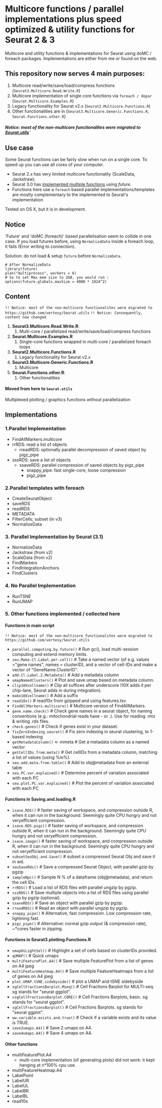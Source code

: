 # Multicore functions / parallel implementations plus speed optimized & utility functions for Seurat 2 & 3 

Multicore and utility functions & implementations for Seurat using doMC / foreach packages.
Implementations are either from me or found on the web. 

## This repository now serves 4 main purposes:

1. Multicore read/write/save/load/compress functions (`Seurat3.Multicore.Read.Write.R`)
2. Multicore implementation of single core functions via `foreach / dopar` (`Seurat.Multicore.Examples.R`)
3. Legacy functionality for Seurat v2.x (`Seurat2.Multicore.Functions.R`)
4. Other functionalities are in (`Seurat3.Multicore.Generic.Functions.R`, `Seurat.Functions.other.R`)

#### *Notice: most of the non-multicore functionalites were migrated to [Seurat.utils](https://github.com/vertesy/Seurat.utils)`*

## Use case

Some Seurat functions can be fairly slow when run on a single core. To speed up you can use all cores of your computer.

- Seurat 2.x has very limited multicore functionality (ScaleData, Jackstraw). 
- Seurat 3.0 has [implemented multiple functions](https://satijalab.org/seurat/v3.0/future_vignette.html) using _future_.
- Functions here use a `foreach` based parallel implementations/templates are mostly complementary to the implemented to Seurat's implementation 

Tested on OS X, but it is in development.


## Notice

'Future' and 'doMC (foreach)' based parallelisation seem to collide in one case. If you load futures before, using  `NormalizeData` inside a foreach loop, it fails (Error writing to connection).

Solution: do not load  & setup `future` before `NormalizeData`.

```
# After NormalizeData
library(future)
plan("multiprocess", workers = 6)
# So to set Max mem size to 2GB, you would run :
options(future.globals.maxSize = 4000 * 1024^2) 
```



## Content
`!! Notice: most of the non-multicore functionalites were migrated to https://github.com/vertesy/Seurat.utils`
`!! Notice: Consequently, content now changed`

1. **Seurat3.Multicore.Read.Write.R**: 
   1. Multi-core / parallelized read/write/save/load/compress functions
2. **Seurat.Multicore.Examples.R**
   1. Single-core functions wrapped in multi-core / parallelized foreach loops
3. **Seurat2.Multicore.Functions.R**
   1. Legacy functionality for Seurat v2.x 
4. **Seurat3.Multicore.Generic.Functions.R** 
   1. Multicore
5. **Seurat.Functions.other.R**: 
   1. Other functionalities 

#### Moved from here to `Seurat.utils`
Multiplexed plotting / graphics functions without parallelization


## Implementations

### 1.Parallel Implementation
- FindAllMarkers.multicore
- rrRDS: read a list of objects
  - rreadRDS: optionally parallel decompression of saved object by pigz_pipe
- sssRDS: save a list of objects
  - ssaveRDS: parallel compression of saved objects by pigz_pipe
    - snappy_pipe: fast single-core, loose compression
    - pigz_pipe

### 2.Parallel templates with foreach
- CreateSeuratObject
- saveRDS
- readRDS
- METADATA
- FilterCells; subset (in v3)
- NormalizeData

### 3. Parallel Implementation by Seurat (3.1)
- NormalizeData
- Jackstraw (from v2)
- ScaleData (from v2)
- FindMarkers
- FindIntegrationAnchors
- FindClusters 

### 4. No Parallel Implementation
- RunTSNE
- RunUMAP

### 5. Other functions implemented / collected here


#### Functions in main script
`!! Notice: most of the non-multicore functionalites were migrated to https://github.com/vertesy/Seurat.utils`

- `parallel.computing.by.future()`  # Run gc(), load multi-session computing and extend memory limits.
- `seu.Make.Cl.Label.per.cell()`  # Take a named vector (of e.g. values ="gene names", names = clusterID), and a vector of cell-IDs and make a vector of "GeneName.ClusterID".
- `add.Cl.Label.2.Metadata()`   # Add a metadata column
- `umapNamedClusters()`   # Plot and save umap based on metadata column.
- `clip10Xcellname()`   # Clip all suffices after underscore (10X adds it per chip-lane, Seurat adds in during integration).
- `make10Xcellname()`   # Add a suffix
- `read10x()`   # read10x from gzipped and using features.tsv
- `FindAllMarkers.multicore()`  # Multicore version of FindAllMarkers.
- `gene.name.check()`   # Check gene names in a seurat object, for naming conventions (e.g.: mitochondrial reads have - or .). Use for reading .mtx & writing .rds files.
- `check.genes()`   # Check if genes exist in your dataset.
- `fixZeroIndexing.seurat()`  # Fix zero indexing in seurat clustering, to 1-based indexing
- `getMetadataColumn()` <- mmeta  # Get a metadata column as a named vector
- `getCellIDs.from.meta()`  # Get cellIDs from a metadata column, matching a list of values (using %in%).
- `seu.add.meta.from.table()`   # Add to obj@metadata from an external table
- `seu.PC.var.explained()`  # Determine percent of variation associated with each PC
- `seu.plot.PC.var.explained()`   # Plot the percent of variation associated with each PC

#### Functions in Saving.and.loading.R

- `isave.RDS()` # faster saving of workspace, and compression outside R, when it can run in the background. Seemingly quite CPU hungry and not veryefficient compression.
- `isave.RDS.pigz()` # faster saving of workspace, and compression outside R, when it can run in the background. Seemingly quite CPU hungry and not veryefficient compression.
- `isave.image()` # faster saving of workspace, and compression outside R, when it can run in the background. Seemingly quite CPU hungry and not veryefficient compression.
- `subsetSeuObj.and.Save()` # subset a compressed Seurat Obj and save it in wd.
- `seuSaveRds()` # Save a compressed Seurat Object, with parallel gzip by pgzip
- `sampleNpc()` # Sample N % of a dataframe (obj@metadata), and return the cell IDs.
- `rrRDS()` # Load a list of RDS files with parallel ungzip by pgzip.
- `sssRDS()` #  Save multiple objects into a list of RDS files using parallel gzip by pgzip (optional).
- `ssaveRDS()` # Save an object with parallel gzip by pgzip.
- `rreadRDS()` # Read an object with parallel ungzip by pgzip.
- `snappy_pipe()` # Alternative, fast compression. Low compression rate, lightning fast.
- `pigz_pipe()` # Alternative: normal gzip output (& compression rate), ~*cores faster in zipping.

#### Functions in Seurat3.plotting.Functions.R

- `umapHiLightSel()` # Highlight a set of cells based on clusterIDs provided. 
- `qUMAP()` # Quick umaps 
- `multiFeaturePlot.A4()` # Save multiple FeaturePlot from a list of genes on A4 jpeg 
- `multiFeatureHeatmap.A4()` # Save multiple FeatureHeatmaps from a list of genes on A4 jpeg  
- `plot.UMAP.tSNE.sidebyside()` # plot a UMAP and tSNE sidebyside 
- `sgCellFractionsBarplot.Mseq()` # Cell Fractions Barplot for MULTI-seq. sg stands for "seurat ggplot". 
- `ssgCellFractionsBarplot.CORE()` # Cell Fractions Barplots, basic. sg stands for "seurat ggplot". 
- `sgCellFractionsBarplot()` # Cell Fractions Barplots. sg stands for "seurat ggplot". 
- `ww.variable.exists.and.true()` # Check if a variable exists and its value is TRUE. 
- `save2umaps.A4()` # Save 2 umaps on A4. 
- `save4umaps.A4()` # Save 4 umaps on A4. 


#### Other functions
- multiFeaturePlot.A4
  - multi-core implementation (of generating plots) did not work: it kept hanging at n*100% cpu use.
- multiFeatureHeatmap.A4
- LabelPoint
- LabelUR
- LabelUL
- LabelBR
- LabelBL
- read10x


